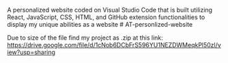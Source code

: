 A personalized website coded on Visual Studio Code that is built utilizing React, JavaScript, CSS, HTML, and GitHub extension functionalities to display my unique abilities as a website # AT-personlized-website

Due to size of the file find my project as .zip at this link: https://drive.google.com/file/d/1cNob6DCbFrS596YU1NEZDWMeqkPl50zl/view?usp=sharing
